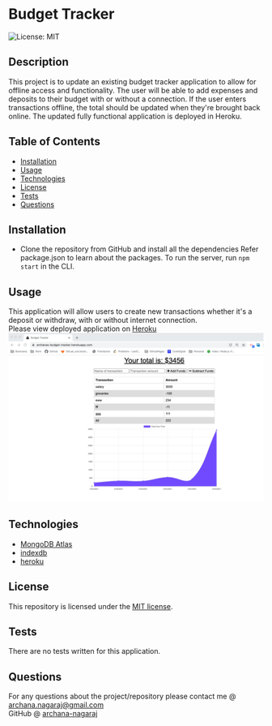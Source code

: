 
# Budget Tracker 
![License: MIT](https://img.shields.io/badge/License-MIT-yellow.svg)

## Description 
This project is to update an existing budget tracker application to allow for offline access and functionality. The user will be able to add expenses and deposits to their budget with or without a connection. If the user enters transactions offline, the total should be updated when they're brought back online. The updated fully functional application is deployed in Heroku. 

## Table of Contents
* [Installation](#installation)
* [Usage](#usage)
* [Technologies](#technologies)
* [License](#license)
* [Tests](#tests)
* [Questions](#questions)

## Installation 
 - Clone the repository from GitHub and install all the dependencies Refer package.json to learn about the packages. To run the server, run `npm start` in the CLI. 

## Usage 
This application will allow users to create new transactions whether it's a deposit or withdraw, with or without internet connection.<br>
Please view deployed application on [Heroku](https://archanas-budget-tracker.herokuapp.com/)<br>
![Screenshot](./public/assets/screenshot.png)


## Technologies 
* [MongoDB Atlas](https://www.mongodb.com/cloud/atlas)
* [indexdb](https://developer.mozilla.org/en-US/docs/Web/API/IndexedDB_API)
* [heroku](https://www.heroku.com/)

## License 
This repository is licensed under the [MIT license](./LICENSE).

## Tests
There are no tests written for this application. 

## Questions
For any questions about the project/repository please contact me @ [archana.nagaraj@gmail.com](mailto:archana.nagaraj@gmail.com) </br>
GitHub @ [archana-nagaraj](https://github.com/archana-nagaraj) 